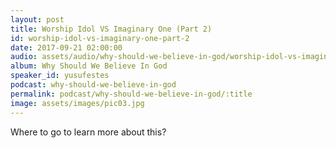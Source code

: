 ```yaml
---
layout: post
title: Worship Idol VS Imaginary One (Part 2)
id: worship-idol-vs-imaginary-one-part-2
date: 2017-09-21 02:00:00
audio: assets/audio/why-should-we-believe-in-god/worship-idol-vs-imaginary-one-part-2.mp3
album: Why Should We Believe In God
speaker_id: yusufestes 
podcast: why-should-we-believe-in-god
permalink: podcast/why-should-we-believe-in-god/:title
image: assets/images/pic03.jpg
---
```


Where to go to learn more about this?
